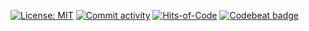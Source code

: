 [![License: MIT](https://img.shields.io/github/license/mashape/apistatus.svg)](./LICENSE) 
[![Commit activity](https://img.shields.io/github/commit-activity/y/cyberalexander/hibernate-crm.svg?style=flat-square)](https://github.com/cyberalexander/hibernate-crm/graphs/commit-activity) 
[![Hits-of-Code](https://hitsofcode.com/github/cyberalexander/hibernate-crm?branch=master)](https://hitsofcode.com/view/github/cyberalexander/hibernate-crm?branch=master) 
[![Codebeat badge](https://codebeat.co/badges/6399823c-f81c-4de7-b8d7-3fb6990d2b36)](https://codebeat.co/projects/github-com-cyberalexander-hibernate-crm-master) 
